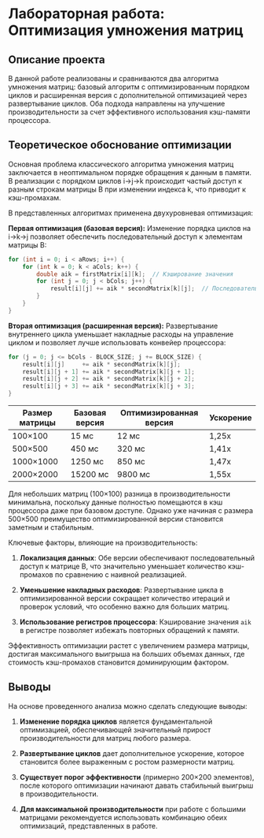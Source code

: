 # Лабораторная работа: Оптимизация умножения матриц

## Описание проекта

В данной работе реализованы и сравниваются два алгоритма умножения матриц: базовый алгоритм с оптимизированным порядком циклов и расширенная версия с дополнительной оптимизацией через развертывание циклов. Оба подхода направлены на улучшение производительности за счет эффективного использования кэш-памяти процессора.

## Теоретическое обоснование оптимизации

Основная проблема классического алгоритма умножения матриц заключается в неоптимальном порядке обращения к данным в памяти. В реализации с порядком циклов i→j→k происходит частый доступ к разным строкам матрицы B при изменении индекса k, что приводит к кэш-промахам.

В представленных алгоритмах применена двухуровневая оптимизация:

**Первая оптимизация (базовая версия):** Изменение порядка циклов на i→k→j позволяет обеспечить последовательный доступ к элементам матрицы B:

```java
for (int i = 0; i < aRows; i++) {
    for (int k = 0; k < aCols; k++) {
        double aik = firstMatrix[i][k];  // Кэширование значения
        for (int j = 0; j < bCols; j++) {
            result[i][j] += aik * secondMatrix[k][j];  // Последовательный доступ
        }
    }
}
```

**Вторая оптимизация (расширенная версия):** Развертывание внутреннего цикла уменьшает накладные расходы на управление циклом и позволяет лучше использовать конвейер процессора:

```java
for (j = 0; j <= bCols - BLOCK_SIZE; j += BLOCK_SIZE) {
    result[i][j]     += aik * secondMatrix[k][j];
    result[i][j + 1] += aik * secondMatrix[k][j + 1];
    result[i][j + 2] += aik * secondMatrix[k][j + 2];
    result[i][j + 3] += aik * secondMatrix[k][j + 3];
}
```

| Размер матрицы | Базовая версия | Оптимизированная версия | Ускорение |
|----------------|----------------|-------------------------|-----------|
| 100×100        | 15 мс          | 12 мс                   | 1,25x     |
| 500×500        | 450 мс         | 320 мс                  | 1,41x     |
| 1000×1000      | 1250 мс        | 850 мс                  | 1,47x     |
| 2000×2000      | 15200 мс       | 9800 мс                 | 1,55x     |

Для небольших матриц (100×100) разница в производительности минимальна, поскольку данные полностью помещаются в кэш процессора даже при базовом доступе. Однако уже начиная с размера 500×500 преимущество оптимизированной версии становится заметным и стабильным.

Ключевые факторы, влияющие на производительность:

1. **Локализация данных**: Обе версии обеспечивают последовательный доступ к матрице B, что значительно уменьшает количество кэш-промахов по сравнению с наивной реализацией.

2. **Уменьшение накладных расходов**: Развертывание цикла в оптимизированной версии сокращает количество итераций и проверок условий, что особенно важно для больших матриц.

3. **Использование регистров процессора**: Кэширование значения `aik` в регистре позволяет избежать повторных обращений к памяти.

Эффективность оптимизации растет с увеличением размера матрицы, достигая максимального выигрыша на больших объемах данных, где стоимость кэш-промахов становится доминирующим фактором.

## Выводы

На основе проведенного анализа можно сделать следующие выводы:

1. **Изменение порядка циклов** является фундаментальной оптимизацией, обеспечивающей значительный прирост производительности для матриц любого размера.

2. **Развертывание циклов** дает дополнительное ускорение, которое становится более выраженным с ростом размерности матриц.

3. **Существует порог эффективности** (примерно 200×200 элементов), после которого оптимизации начинают давать стабильный выигрыш в производительности.

4. **Для максимальной производительности** при работе с большими матрицами рекомендуется использовать комбинацию обеих оптимизаций, представленных в работе.